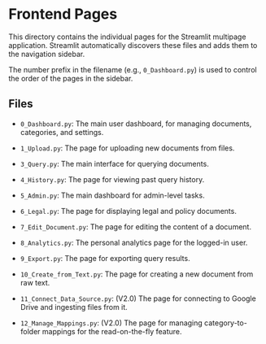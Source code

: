 # Frontend Pages

This directory contains the individual pages for the Streamlit multipage application. Streamlit automatically discovers these files and adds them to the navigation sidebar.

The number prefix in the filename (e.g., `0_Dashboard.py`) is used to control the order of the pages in the sidebar.

## Files

-   `0_Dashboard.py`: The main user dashboard, for managing documents, categories, and settings.
-   `1_Upload.py`: The page for uploading new documents from files.
-   `3_Query.py`: The main interface for querying documents.
-   `4_History.py`: The page for viewing past query history.
-   `5_Admin.py`: The main dashboard for admin-level tasks.
-   `6_Legal.py`: The page for displaying legal and policy documents.
-   `7_Edit_Document.py`: The page for editing the content of a document.

-   `8_Analytics.py`: The personal analytics page for the logged-in user.
-   `9_Export.py`: The page for exporting query results.
-   `10_Create_from_Text.py`: The page for creating a new document from raw text.
-   `11_Connect_Data_Source.py`: (V2.0) The page for connecting to Google Drive and ingesting files from it.
-   `12_Manage_Mappings.py`: (V2.0) The page for managing category-to-folder mappings for the read-on-the-fly feature.


